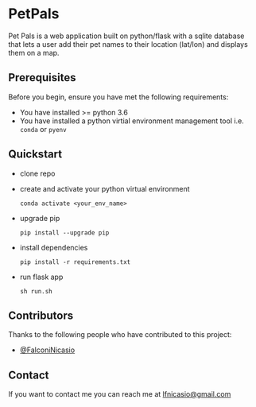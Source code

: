 # PetPals

Pet Pals is a web application built on python/flask with a sqlite database that lets a user add their pet names to their location (lat/lon) and displays them on a map.

## Prerequisites

Before you begin, ensure you have met the following requirements:

* You have installed >= python 3.6
* You have installed a python virtial environment management tool
    i.e. `conda` or `pyenv`

## Quickstart

* clone repo

* create and activate your python virtual environment

    ```
    conda activate <your_env_name>
    ```
* upgrade pip

    ```
    pip install --upgrade pip
    ```

* install dependencies

    ```
    pip install -r requirements.txt
    ```

* run flask app

    ```
    sh run.sh
    ```

## Contributors

Thanks to the following people who have contributed to this project:

* [@FalconiNicasio](https://github.com/FalconiNicasio)

## Contact

If you want to contact me you can reach me at lfnicasio@gmail.com